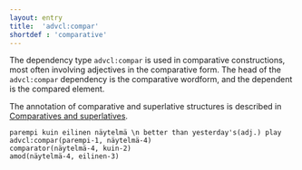 ```yaml
---
layout: entry
title:  'advcl:compar'
shortdef : 'comparative'
---
```


The dependency type `advcl:compar` is used in comparative
constructions, most often involving adjectives in the comparative
form. The head of the `advcl:compar` dependency is the comparative
wordform, and the dependent is the compared element.

The annotation of comparative and superlative structures is described in
[Comparatives and superlatives](/docs/fi/overview/specific-syntax.html#comparatives-and-superlatives).

<!-- fname:compar.pdf -->
~~~ sdparse
parempi kuin eilinen näytelmä \n better than yesterday's(adj.) play
advcl:compar(parempi-1, näytelmä-4)
comparator(näytelmä-4, kuin-2)
amod(näytelmä-4, eilinen-3)
~~~
